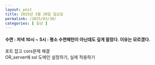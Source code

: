 ```yaml
---
layout: post
title: 2025년 3월 30일 일요일
permalink: /2025/03/30/
categories: [ 일상 ]
---
```

#### 수면 : 저녁 10시 ~ 5시 : 평소 수면패턴이 아닌데도 깊게 잘잤다. 이유는 모르겠다.<br/>
포트 잡고 cors문제 해결<br/>
OR_server에 ssl 도메인 설정하기, 실제 적용하기